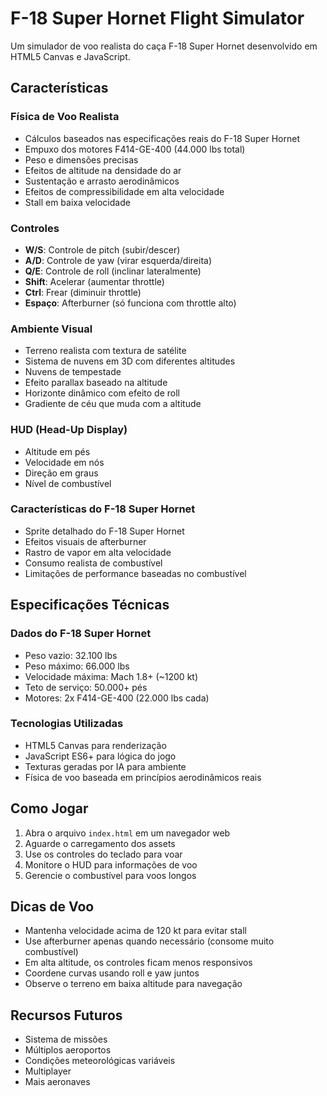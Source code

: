 # F-18 Super Hornet Flight Simulator

Um simulador de voo realista do caça F-18 Super Hornet desenvolvido em HTML5 Canvas e JavaScript.

## Características

### Física de Voo Realista
- Cálculos baseados nas especificações reais do F-18 Super Hornet
- Empuxo dos motores F414-GE-400 (44.000 lbs total)
- Peso e dimensões precisas
- Efeitos de altitude na densidade do ar
- Sustentação e arrasto aerodinâmicos
- Efeitos de compressibilidade em alta velocidade
- Stall em baixa velocidade

### Controles
- **W/S**: Controle de pitch (subir/descer)
- **A/D**: Controle de yaw (virar esquerda/direita)
- **Q/E**: Controle de roll (inclinar lateralmente)
- **Shift**: Acelerar (aumentar throttle)
- **Ctrl**: Frear (diminuir throttle)
- **Espaço**: Afterburner (só funciona com throttle alto)

### Ambiente Visual
- Terreno realista com textura de satélite
- Sistema de nuvens em 3D com diferentes altitudes
- Nuvens de tempestade
- Efeito parallax baseado na altitude
- Horizonte dinâmico com efeito de roll
- Gradiente de céu que muda com a altitude

### HUD (Head-Up Display)
- Altitude em pés
- Velocidade em nós
- Direção em graus
- Nível de combustível

### Características do F-18 Super Hornet
- Sprite detalhado do F-18 Super Hornet
- Efeitos visuais de afterburner
- Rastro de vapor em alta velocidade
- Consumo realista de combustível
- Limitações de performance baseadas no combustível

## Especificações Técnicas

### Dados do F-18 Super Hornet
- Peso vazio: 32.100 lbs
- Peso máximo: 66.000 lbs
- Velocidade máxima: Mach 1.8+ (~1200 kt)
- Teto de serviço: 50.000+ pés
- Motores: 2x F414-GE-400 (22.000 lbs cada)

### Tecnologias Utilizadas
- HTML5 Canvas para renderização
- JavaScript ES6+ para lógica do jogo
- Texturas geradas por IA para ambiente
- Física de voo baseada em princípios aerodinâmicos reais

## Como Jogar

1. Abra o arquivo `index.html` em um navegador web
2. Aguarde o carregamento dos assets
3. Use os controles do teclado para voar
4. Monitore o HUD para informações de voo
5. Gerencie o combustível para voos longos

## Dicas de Voo

- Mantenha velocidade acima de 120 kt para evitar stall
- Use afterburner apenas quando necessário (consome muito combustível)
- Em alta altitude, os controles ficam menos responsivos
- Coordene curvas usando roll e yaw juntos
- Observe o terreno em baixa altitude para navegação

## Recursos Futuros

- Sistema de missões
- Múltiplos aeroportos
- Condições meteorológicas variáveis
- Multiplayer
- Mais aeronaves

